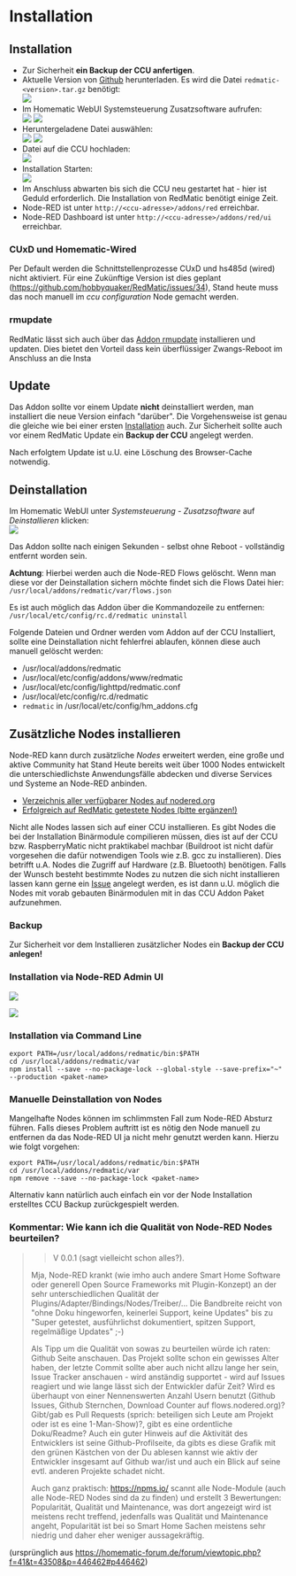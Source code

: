 # Installation


## Installation

* Zur Sicherheit __ein Backup der CCU anfertigen__.
* Aktuelle Version von [Github](https://github.com/HM-RedMatic/RedMatic/releases/latest) herunterladen. Es wird die Datei 
`redmatic-<version>.tar.gz` benötigt:    
  ![](/wiki/images/install-1.png)
* Im Homematic WebUI Systemsteuerung Zusatzsoftware aufrufen:    
  ![](/wiki/images/install-2.png) ![](/wiki/images/install-3.png)
* Heruntergeladene Datei auswählen:     
  ![](/wiki/images/install-4.png) ![](/wiki/images/install-5.png)
* Datei auf die CCU hochladen:     
  ![](/wiki/images/install-6.png)
* Installation Starten:     
  ![](/wiki/images/install-7.png)
* Im Anschluss abwarten bis sich die CCU neu gestartet hat - hier ist Geduld erforderlich. Die Installation von RedMatic benötigt einige Zeit.
* Node-RED ist unter `http://<ccu-adresse>/addons/red` erreichbar.
* Node-RED Dashboard ist unter `http://<ccu-adresse>/addons/red/ui` erreichbar.

### CUxD und Homematic-Wired

Per Default werden die Schnittstellenprozesse CUxD und hs485d (wired) nicht aktiviert. Für eine Zukünftige Version ist dies geplant (https://github.com/hobbyquaker/RedMatic/issues/34), Stand heute muss das noch manuell im _ccu configuration_ Node gemacht werden.

### rmupdate

RedMatic lässt sich auch über das [Addon rmupdate](https://github.com/j-a-n/raspberrymatic-addon-rmupdate) installieren und updaten. Dies bietet den Vorteil dass kein überflüssiger Zwangs-Reboot im Anschluss an die Insta


## Update


Das Addon sollte vor einem Update **nicht** deinstalliert werden, man installiert die neue Version einfach "darüber". Die Vorgehensweise ist genau die gleiche wie bei einer ersten [Installation](Installation) auch. Zur Sicherheit sollte auch vor einem RedMatic Update ein **Backup der CCU** angelegt werden.

Nach erfolgtem Update ist u.U. eine Löschung des Browser-Cache notwendig.



## Deinstallation

Im Homematic WebUI unter _Systemsteuerung_ - _Zusatzsoftware_ auf _Deinstallieren_ klicken:    
![](/wiki/images/uninstall.png)

Das Addon sollte nach einigen Sekunden - selbst ohne Reboot - vollständig entfernt worden sein. 

__Achtung__: Hierbei werden auch die Node-RED Flows gelöscht. Wenn man diese vor der Deinstallation sichern möchte findet sich die Flows Datei hier: `/usr/local/addons/redmatic/var/flows.json`

Es ist auch möglich das Addon über die Kommandozeile zu entfernen: `/usr/local/etc/config/rc.d/redmatic uninstall`

Folgende Dateien und Ordner werden vom Addon auf der CCU Installiert, sollte eine Deinstallation nicht fehlerfrei ablaufen, können diese auch manuell gelöscht werden:

* /usr/local/addons/redmatic
* /usr/local/etc/config/addons/www/redmatic
* /usr/local/etc/config/lighttpd/redmatic.conf
* /usr/local/etc/config/rc.d/redmatic
* `redmatic` in /usr/local/etc/config/hm_addons.cfg


## Zusätzliche Nodes installieren

Node-RED kann durch zusätzliche _Nodes_ erweitert werden, eine große und aktive Community hat Stand Heute bereits weit über 1000 Nodes entwickelt die unterschiedlichste Anwendungsfälle abdecken und diverse Services und Systeme an Node-RED anbinden.

* [Verzeichnis aller verfügbarer Nodes auf nodered.org](https://flows.nodered.org/?type=node&num_pages=1)
* [Erfolgreich auf RedMatic getestete Nodes (bitte ergänzen!)](Erfolgreich-getestete-Nodes)

Nicht alle Nodes lassen sich auf einer CCU installieren. Es gibt Nodes die bei der Installation Binärmodule compilieren 
müssen, dies ist auf der CCU bzw. RaspberryMatic nicht praktikabel machbar (Buildroot ist nicht dafür vorgesehen die 
dafür notwendigen Tools wie z.B. gcc zu installieren). Dies betrifft u.A. Nodes die Zugriff auf Hardware (z.B. 
Bluetooth) benötigen. Falls der Wunsch besteht bestimmte Nodes zu nutzen die sich nicht installieren lassen kann gerne 
ein [Issue](https://github.com/hobbyquaker/ccu-addon-node-red/issues) angelegt werden, es ist dann u.U. möglich die 
Nodes mit vorab gebauten Binärmodulen mit in das CCU Addon Paket aufzunehmen.


### Backup

Zur Sicherheit vor dem Installieren zusätzlicher Nodes ein **Backup der CCU anlegen!**

### Installation via Node-RED Admin UI

![](/wiki/images/node-install-1.png)

![](/wiki/images/node-install-2.png)


### Installation via Command Line

```
export PATH=/usr/local/addons/redmatic/bin:$PATH
cd /usr/local/addons/redmatic/var
npm install --save --no-package-lock --global-style --save-prefix="~" --production <paket-name>
```

### Manuelle Deinstallation von Nodes


Mangelhafte Nodes können im schlimmsten Fall zum Node-RED Absturz führen. Falls dieses Problem auftritt ist es nötig den Node manuell zu entfernen da das Node-RED UI ja nicht mehr genutzt werden kann. Hierzu wie folgt vorgehen:
```
export PATH=/usr/local/addons/redmatic/bin:$PATH
cd /usr/local/addons/redmatic/var
npm remove --save --no-package-lock <paket-name>
```
Alternativ kann natürlich auch einfach ein vor der Node Installation erstelltes CCU Backup zurückgespielt werden.

### Kommentar: Wie kann ich die Qualität von Node-RED Nodes beurteilen?

> > V 0.0.1 (sagt vielleicht schon alles?).
>
> Mja, Node-RED krankt (wie imho auch andere Smart Home Software oder generell Open Source Frameworks mit Plugin-Konzept) an der sehr unterschiedlichen Qualität der Plugins/Adapter/Bindings/Nodes/Treiber/... Die Bandbreite reicht von "ohne Doku hingeworfen, keinerlei Support, keine Updates" bis zu "Super getestet, ausführlichst dokumentiert, spitzen Support, regelmäßige Updates" ;-)
>
> Als Tipp um die Qualität von sowas zu beurteilen würde ich raten: Github Seite anschauen. Das Projekt sollte schon ein gewisses Alter haben, der letzte Commit sollte aber auch nicht allzu lange her sein, Issue Tracker anschauen - wird anständig supportet - wird auf Issues reagiert und wie lange lässt sich der Entwickler dafür Zeit? Wird es überhaupt von einer Nennenswerten Anzahl Usern benutzt (Github Issues, Github Sternchen, Download Counter auf flows.nodered.org)? Gibt/gab es Pull Requests (sprich: beteiligen sich Leute am Projekt oder ist es eine 1-Man-Show)?, gibt es eine ordentliche Doku/Readme? Auch ein guter Hinweis auf die Aktivität des Entwicklers ist seine Github-Profilseite, da gibts es diese Grafik mit den grünen Kästchen von der Du ablesen kannst wie aktiv der Entwickler insgesamt auf Github war/ist und auch ein Blick auf seine evtl. anderen Projekte schadet nicht.
>
> Auch ganz praktisch: https://npms.io/ scannt alle Node-Module (auch alle Node-RED Nodes sind da zu finden) und erstellt 3 Bewertungen: Popularität, Qualität und Maintenance, was dort angezeigt wird ist meistens recht treffend, jedenfalls was Qualität und Maintenance angeht, Popularität ist bei so Smart Home Sachen meistens sehr niedrig und daher eher weniger aussagekräftig.

(ursprünglich aus https://homematic-forum.de/forum/viewtopic.php?f=41&t=43508&p=446462#p446462)

